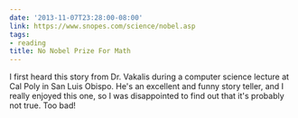 ```yaml
---
date: '2013-11-07T23:28:00-08:00'
link: https://www.snopes.com/science/nobel.asp
tags:
- reading
title: No Nobel Prize For Math
---
```


I first heard this story from Dr. Vakalis during a computer science lecture at Cal Poly in San Luis Obispo. He's an excellent and funny story teller, and I really enjoyed this one, so I was disappointed to find out that it's probably not true. Too bad!
